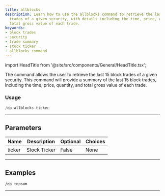 ```yaml
---
title: allblocks
description: Learn how to use the allblocks command to retrieve the last 15 block
  trades of a given security, with details including the time, price, quantity, and
  total gross value of each trade.
keywords:
- block trades
- security
- trade summary
- stock ticker
- allblocks command
---
```


import HeadTitle from '@site/src/components/General/HeadTitle.tsx';

<HeadTitle title="allblocks - Darkpool - Discord - Reference | OpenBB Bot Docs" />

The command allows the user to retrieve the last 15 block trades of a given security. This command will provide a summary of the last 15 block trades, including the time, price, quantity, and total gross value of each trade.

### Usage

```python wordwrap
/dp allblocks ticker
```

---

## Parameters

| Name | Description | Optional | Choices |
| ---- | ----------- | -------- | ------- |
| ticker | Stock Ticker | False | None |


---

## Examples

```
/dp topsum
```

---
